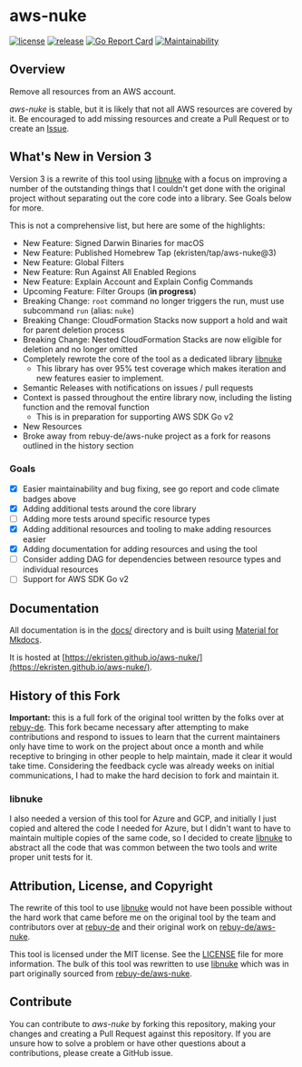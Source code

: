 # aws-nuke

[![license](https://img.shields.io/github/license/ekristen/aws-nuke.svg)](https://github.com/ekristen/aws-nuke/blob/main/LICENSE)
[![release](https://img.shields.io/github/release/ekristen/aws-nuke.svg)](https://github.com/ekristen/aws-nuke/releases)
[![Go Report Card](https://goreportcard.com/badge/github.com/ekristen/aws-nuke)](https://goreportcard.com/report/github.com/ekristen/aws-nuke)
[![Maintainability](https://api.codeclimate.com/v1/badges/bf05fb12c69f1ea7f257/maintainability)](https://codeclimate.com/github/ekristen/aws-nuke/maintainability)

## Overview

Remove all resources from an AWS account.

*aws-nuke* is stable, but it is likely that not all AWS resources are covered by it. Be encouraged to add missing
resources and create a Pull Request or to create an [Issue](https://github.com/ekristen/aws-nuke/issues/new).

## What's New in Version 3

Version 3 is a rewrite of this tool using [libnuke](https://github.com/ekristen/libnuke) with a focus on improving a number of the outstanding things
that I couldn't get done with the original project without separating out the core code into a library. See Goals
below for more.

This is not a comprehensive list, but here are some of the highlights:

* New Feature: Signed Darwin Binaries for macOS
* New Feature: Published Homebrew Tap (ekristen/tap/aws-nuke@3)
* New Feature: Global Filters
* New Feature: Run Against All Enabled Regions
* New Feature: Explain Account and Explain Config Commands
* Upcoming Feature: Filter Groups (**in progress**)
* Breaking Change: `root` command no longer triggers the run, must use subcommand `run` (alias: `nuke`)
* Breaking Change: CloudFormation Stacks now support a hold and wait for parent deletion process
* Breaking Change: Nested CloudFormation Stacks are now eligible for deletion and no longer omitted
* Completely rewrote the core of the tool as a dedicated library [libnuke](https://github.com/ekristen/libnuke)
  * This library has over 95% test coverage which makes iteration and new features easier to implement.
* Semantic Releases with notifications on issues / pull requests
* Context is passed throughout the entire library now, including the listing function and the removal function
  * This is in preparation for supporting AWS SDK Go v2
* New Resources
* Broke away from rebuy-de/aws-nuke project as a fork for reasons outlined in the history section

### Goals

- [x] Easier maintainability and bug fixing, see go report and code climate badges above
- [x] Adding additional tests around the core library
- [ ] Adding more tests around specific resource types
- [x] Adding additional resources and tooling to make adding resources easier
- [x] Adding documentation for adding resources and using the tool
- [ ] Consider adding DAG for dependencies between resource types and individual resources
- [ ] Support for AWS SDK Go v2

## Documentation

All documentation is in the [docs/](docs) directory and is built using [Material for Mkdocs](https://squidfunk.github.io/mkdocs-material/). 

It is hosted at [https://ekristen.github.io/aws-nuke/](https://ekristen.github.io/aws-nuke/).

## History of this Fork

**Important:** this is a full fork of the original tool written by the folks over at [rebuy-de](https://github.com/rebuy-de).
This fork became necessary after attempting to make contributions and respond to issues to learn that the current
maintainers only have time to work on the project about once a month and while receptive to bringing in other 
people to help maintain, made it clear it would take time. Considering the feedback cycle was already weeks on 
initial communications, I had to make the hard decision to fork and maintain it.

### libnuke

I also needed a version of this tool for Azure and GCP, and initially I just copied and altered the code I needed for
Azure, but I didn't want to have to maintain multiple copies of the same code, so I decided to create 
[libnuke](https://github.com/ekristen/libnuke) to abstract all the code that was common between the two tools and write
proper unit tests for it. 

## Attribution, License, and Copyright

The rewrite of this tool to use [libnuke](https://github.com/ekristen/libnuke) would not have been possible without the
hard work that came before me on the original tool by the team and contributors over at [rebuy-de](https://github.com/rebuy-de)
and their original work on [rebuy-de/aws-nuke](https://github.com/rebuy-de/aws-nuke).

This tool is licensed under the MIT license. See the [LICENSE](LICENSE) file for more information. The bulk of this
tool was rewritten to use [libnuke](https://github.com/ekristen/libnuke) which was in part originally sourced from
[rebuy-de/aws-nuke](https://github.com/rebuy-de/aws-nuke).

## Contribute

You can contribute to *aws-nuke* by forking this repository, making your changes and creating a Pull Request against
this repository. If you are unsure how to solve a problem or have other questions about a contributions, please create
a GitHub issue.

